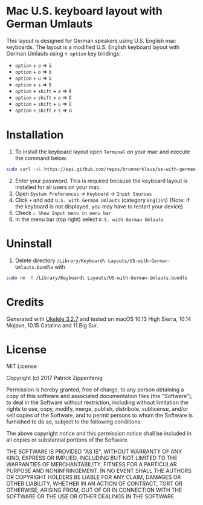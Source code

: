 # Mac U.S. keyboard layout with German Umlauts
This layout is designed for German speakers using U.S. English mac keyboards. The layout is a modified U.S. English keyboard layout with German Umlauts using `⌥ option` key bindings:
* `option` + `a` => `ä`
* `option` + `o` => `ö`
* `option` + `u` => `ü`
* `option` + `s` => `ß`
* `option` + `shift` + `a` => `Ä`
* `option` + `shift` + `o` => `Ö`
* `option` + `shift` + `u` => `Ü`
* `option` + `shift` + `s` => `ẞ`

# Installation #
1. To install the keyboard layout open `Terminal` on your mac and execute the command below. 

```bash
sudo curl -sL https://api.github.com/repos/brunnerklaus/us-with-german-umlauts/tarball/master | sudo tar xz --exclude=README.md --strip=1 -C /Library/Keyboard\ Layouts/
```

2. Enter your password. This is required because the keyboard layout is installed for all users on your mac.
3. Open `System Preferences` -> `Keyboard` -> `Input Sources`
4. Click `+` and add `U.S. with German Umlauts` (category `English`) (Note: If the keyboard is not displayed, you may have to restart your device)
5. Check `☑ Show Input menu in menu bar`
6. In the menu bar (top right) select `U.S. with German Umlauts`

# Uninstall #
1. Delete directory `/Library/Keyboard\ Layouts/US-with-German-Umlauts.bundle` with

```bash
sudo rm -R /Library/Keyboard\ Layouts/US-with-German-Umlauts.bundle
```

# Credits #
Generated with [Ukelele 3.2.7](http://software.sil.org/ukelele/) and tested on macOS 10.13 High Sierra, 10.14 Mojave, 10.15 Catalina and 11 Big Sur.

# License #
MIT License

Copyright (c) 2017 Patrick Zippenfenig

Permission is hereby granted, free of charge, to any person obtaining a copy
of this software and associated documentation files (the "Software"), to deal
in the Software without restriction, including without limitation the rights
to use, copy, modify, merge, publish, distribute, sublicense, and/or sell
copies of the Software, and to permit persons to whom the Software is
furnished to do so, subject to the following conditions:

The above copyright notice and this permission notice shall be included in all
copies or substantial portions of the Software.

THE SOFTWARE IS PROVIDED "AS IS", WITHOUT WARRANTY OF ANY KIND, EXPRESS OR
IMPLIED, INCLUDING BUT NOT LIMITED TO THE WARRANTIES OF MERCHANTABILITY,
FITNESS FOR A PARTICULAR PURPOSE AND NONINFRINGEMENT. IN NO EVENT SHALL THE
AUTHORS OR COPYRIGHT HOLDERS BE LIABLE FOR ANY CLAIM, DAMAGES OR OTHER
LIABILITY, WHETHER IN AN ACTION OF CONTRACT, TORT OR OTHERWISE, ARISING FROM,
OUT OF OR IN CONNECTION WITH THE SOFTWARE OR THE USE OR OTHER DEALINGS IN THE
SOFTWARE.
